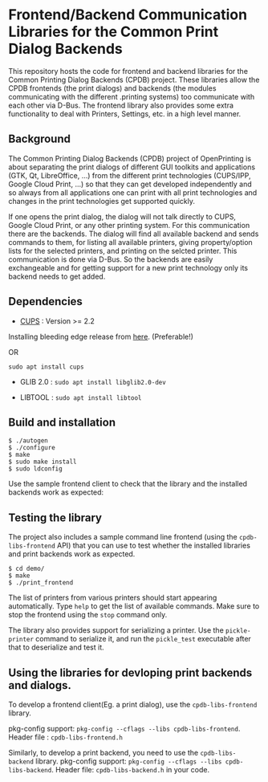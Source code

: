 # Frontend/Backend Communication Libraries for the Common Print Dialog Backends

This repository hosts the code for frontend and backend libraries for the Common Printing Dialog Backends (CPDB) project. These libraries allow the CPDB frontends (the print dialogs) and backends (the modules communicating with the different .printing systems) too communicate with each other via D-Bus.
The frontend library also provides some extra functionality to deal with Printers, Settings, etc. in a high level manner.

## Background

The Common Printing Dialog Backends (CPDB) project of OpenPrinting is about separating the print dialogs of different GUI toolkits and applications (GTK, Qt, LibreOffice, ...) from the different print technologies (CUPS/IPP, Google Cloud Print, ...) so that they can get developed independently and so always from all applications one can print with all print technologies and changes in the print technologies get supported quickly.

If one opens the print dialog, the dialog will not talk directly to CUPS, Google Cloud Print, or any other printing system. For this communication there are the backends. The dialog will find all available backend and sends commands to them, for listing all available printers, giving property/option lists for the selected printers, and printing on the selcted printer. This communication is done via D-Bus. So the backends are easily exchangeable and for getting support for a new print technology only its backend needs to get added.

## Dependencies

 - [CUPS](https://github.com/apple/cups/releases) : Version >= 2.2 
 
 Installing bleeding edge release from [here](https://github.com/apple/cups/releases). (Preferable!)
 
 OR

`sudo apt install cups`

 - GLIB 2.0 :
`sudo apt install libglib2.0-dev`

 - LIBTOOL :
`sudo apt install libtool`
 
## Build and installation


    $ ./autogen
    $ ./configure
    $ make
    $ sudo make install
    $ sudo ldconfig


Use the sample frontend client to check that the library and the installed backends work as expected:

## Testing the library

The project also includes a sample command line frontend (using the `cpdb-libs-frontend` API) that you can use to test whether the installed libraries and print backends work as expected.

    $ cd demo/
    $ make
    $ ./print_frontend

The list of printers from various printers should start appearing automatically. Type `help` to get the list of available commands. Make sure to stop the frontend using the `stop` command only.

The library also provides support for serializing a printer. Use the `pickle-printer` command to serialize it, and run the `pickle_test` executable after that to deserialize and test it.
    

## Using the libraries for devloping print backends and dialogs.

To develop a frontend client(Eg. a print dialog), use the `cpdb-libs-frontend` library.

pkg-config support: `pkg-config --cflags --libs cpdb-libs-frontend`.
Header file :  `cpdb-libs-frontend.h` 

Similarly, to develop a print backend, you need to use the `cpdb-libs-backend` library.
pkg-config support: `pkg-config --cflags --libs cpdb-libs-backend`.
Header file: `cpdb-libs-backend.h` in your code.
